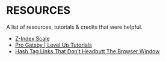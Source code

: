 # RESOURCES
A list of resources, tutorials & credits that were helpful.

- [Z-Index Scale](https://medium.com/@fat/mediums-css-is-actually-pretty-fucking-good-b8e2a6c78b06)
- [Pro Gatsby | Level Up Tutorials](https://www.leveluptutorials.com/tutorials/pro-gatsby)
- [Hash Tag Links That Don’t Headbutt The Browser Window](https://css-tricks.com/hash-tag-links-padding/)
